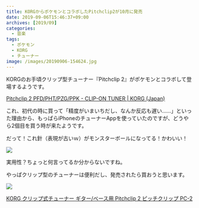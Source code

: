 ```yaml
---
title: KORGからポケモンとコラボしたPitchclip2が10月に発売
date: 2019-09-06T15:46:37+09:00
archives: [2019/09]
categories:
  - 音楽
tags:
  - ポケモン
  - KORG
  - チューナー
image: /images/20190906-154624.jpg
---
```

KORGのお手頃クリップ型チューナー『Pitchclip 2』がポケモンとコラボして登場するようです。

[Pitchclip 2 PFD/PHT/PZG/PPK - CLIP-ON TUNER | KORG (Japan)](https://www.korg.com/jp/products/tuners/pc_2_pokemon/)

<!--more-->

これ、初代の時に買って「精度がいまいちだし、なんか反応も遅い……」といった理由から、もっぱらiPhoneのチューナーAppを使っていたのですが、どうやら2個目を買う時が来たようです。

だって！これ針（表現が古いｗ）がモンスターボールになってる！かわいい！

![](https://cdn.korg.com/jp/products/upload/4e1353ddeaa3175a1887e578b6462e25.jpg)

実用性？ちょっと何言ってるか分からないですね。

やっぱクリップ型のチューナーは便利だし、発売されたら買おうと思います。

<div class="amazfy">
<a href="https://www.amazon.co.jp/dp/B07DZRSV54?tag=t4traw-22">
<img src="https://ws-fe.amazon-adsystem.com/widgets/q?_encoding=UTF8&ASIN=B07DZRSV54&Format=_SL250_&ID=AsinImage&MarketPlace=JP&ServiceVersion=20070822&WS=1&tag=t4traw-22&language=ja_JP">
<p>KORG クリップ式チューナー ギター/ベース用 Pitchclip 2 ピッチクリップ PC-2</p>
</a>
</div>
